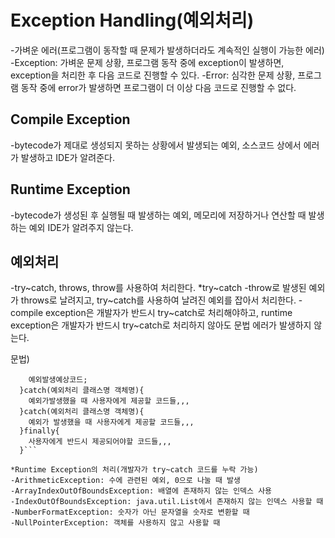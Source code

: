 # Exception Handling(예외처리)
-가벼운 에러(프로그램이 동작할 때 문제가 발생하더라도 계속적인 실행이 가능한 에러)
-Exception: 가벼운 문제 상황, 프로그램 동작 중에 exception이 발생하면, exception을 처리한 후 다음 코드로 진행할 수 있다.
-Error: 심각한 문제 상황, 프로그램 동작 중에 error가 발생하면 프로그램이 더 이상 다음 코드로 진행할 수 없다.

## Compile Exception
-bytecode가 제대로 생성되지 못하는 상황에서 발생되는 예외, 소스코드 상에서 에러가 발생하고 IDE가 알려준다.

## Runtime Exception
-bytecode가 생성된 후 실행될 때 발생하는 예외, 메모리에 저장하거나 연산할 때 발생하는 예외 IDE가 알려주지 않는다.

## 예외처리
-try~catch, throws, throw를 사용하여 처리한다.
*try~catch
-throw로 발생된 예외가 throws로 날려지고, try~catch를 사용하여 날려진 예외를 잡아서 처리한다.
-compile exception은 개발자가 반드시 try~catch로 처리해야하고,
runtime exception은 개발자가 반드시 try~catch로 처리하지 않아도 문법 에러가 발생하지 않는다.

문법)
```try{
	예외발생예상코드;
  }catch(예외처리 클래스명 객체명){
  	예외가발생했을 때 사용자에게 제공할 코드들,,,
  }catch(예외처리 클래스명 객체명){
  	예외가 발생했을 때 사용자에게 제공할 코드들,,,
  }finally{
  	사용자에게 반드시 제공되어야할 코드들,,,
  }```
 
*Runtime Exception의 처리(개발자가 try~catch 코드를 누락 가능)
-ArithmeticException: 수에 관련된 예외, 0으로 나눌 때 발생
-ArrayIndexOutOfBoundsException: 배열에 존재하지 않는 인덱스 사용
-IndexOutOfBoundsException: java.util.List에서 존재하지 않는 인덱스 사용할 때
-NumberFormatException: 숫자가 아닌 문자열을 숫자로 변환할 때
-NullPointerException: 객체를 사용하지 않고 사용할 때